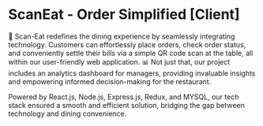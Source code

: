 # ScanEat - Order Simplified  [Client]

🚀 Scan-Eat redefines the dining experience by seamlessly integrating technology. Customers can effortlessly place orders, check order status, and conveniently settle their bills via a simple QR code scan at the table, all within our user-friendly web application.
📊 Not just that, our project includes an analytics dashboard for managers, providing invaluable insights and empowering informed decision-making for the restaurant.

Powered by React.js, Node.js, Express.js, Redux, and MYSQL, our tech stack ensured a smooth and efficient solution, bridging the gap between technology and dining convenience.

